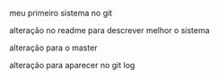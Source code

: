 meu primeiro sistema no git

alteração no readme para descrever melhor o sistema

alteração para o master


alteração para aparecer no git log

